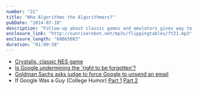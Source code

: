 ```yaml
---
number: "21"
title: "Who Algorithms the Algorithmers?"
pubDate: "2014-07-10"
description: "Follow-up about classic games and emulators gives way to a discussion of the strange implementation of \"Right to be Forgotten\" legislation in the EU. Also, Goldman Sachs asks Google to mess with someone's Gmail inbox, and what would it take for you to quit Facebook?"
enclosure_link: "http://sunriserobot.net/mp3s/flippingtables/ft21.mp3"
enclosure_length: "60065083"
duration: "01:00:38"
---
```

- [Crystalis, classic NES game](http://en.wikipedia.org/wiki/Crystalis)
- [Is Google undermining the 'right to be forgotten'?](http://www.cnn.com/2014/07/07/opinion/bernal-google-undermining-privacy-ruling/)
- [Goldman Sachs asks judge to force Google to unsend an email](http://www.cnet.com/news/goldman-sachs-using-legal-action-to-force-google-to-un-send-an-email/)
- If Google Was a Guy (College Humor) [Part 1](http://www.collegehumor.com/video/6947898/google-is-a-guy) [Part 2](http://www.collegehumor.com/video/6957867/what-if-google-was-a-guy-part-2)
